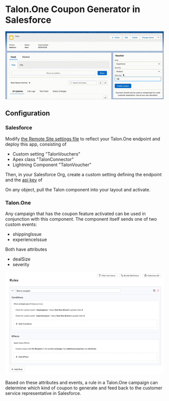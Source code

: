# Talon.One Coupon Generator in Salesforce

![Preview of voucher generation](media/output.gif)

## Configuration
### Salesforce
Modify [the Remote Site settings file](force-app/main/default/remoteSiteSettings/TalonOne.remoteSite-meta.xml) to reflect your Talon.One endpoint and deploy this app, consisting of
- Custom setting "TalonVouchers"
- Apex class "TalonConnector"
- Lightning Component "TalonVoucher"

Then, in your Salesforce Org, create a custom setting defining the endpoint and the [api key](https://docs.talon.one/integration-api#section/Authentication/api_key_v1) of 

On any object, pull the Talon component into your layout and activate.

### Talon.One
Any campaign that has the coupon feature activated can be used in conjunction with this component. The component itself sends one of two custom events:
- shippingIssue
- experienceIssue

Both have attributes
- dealSize
- severity

![Rule Engine Screenshot](media/Talon.One%20rule.png)

Based on these attributes and events, a rule in a Talon.One campaign can determine which kind of coupon to generate and feed back to the customer service representative in Salesforce.
